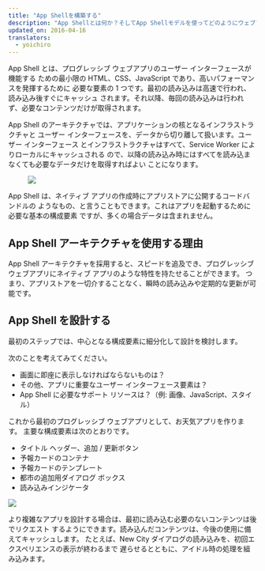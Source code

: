 ```yaml
---
title: "App Shellを構築する"
description: "App Shellとは何か？そしてApp Shellモデルを使ってどのようにウェブアプリを構築するか？"
updated_on: 2016-04-16
translators:
  - yoichiro
---
```


<p class="intro">
App Shell とは、プログレッシブ ウェブアプリのユーザー インターフェースが機能する
ための最小限の HTML、CSS、JavaScript であり、高いパフォーマンスを発揮するために
必要な要素の 1 つです。最初の読み込みは高速で行われ、読み込み後すぐにキャッシュ
されます。それ以降、毎回の読み込みは行われず、必要なコンテンツだけが取得されます。
</p>



App Shell のアーキテクチャでは、アプリケーションの核となるインフラストラクチャと
ユーザー インターフェースを、データから切り離して扱います。ユーザー インターフェース
とインフラストラクチャはすべて、Service Worker によりローカルにキャッシュされる
ので、以降の読み込み時にはすべてを読み込まなくても必要なデータだけを取得すればよい
ことになります。

<figure>
  <img src="images/appshell.jpg" />
</figure>

App Shell は、ネイティブ アプリの作成時にアプリストアに公開するコードバンドルの
ようなもの、と言うこともできます。これはアプリを起動するために必要な基本の構成要素
ですが、多くの場合データは含まれません。

## App Shell アーキテクチャを使用する理由

App Shell アーキテクチャを採用すると、スピードを追及でき、プログレッシブ
ウェブアプリにネイティブ アプリのような特性を持たせることができます。
つまり、アプリストアを一切介することなく、瞬時の読み込みや定期的な更新が可能です。

## App Shell を設計する

最初のステップでは、中心となる構成要素に細分化して設計を検討します。

次のことを考えてみてください。

* 画面に即座に表示しなければならないものは？
* その他、アプリに重要なユーザー インターフェース要素は？
* App Shell に必要なサポート リソースは？（例: 画像、JavaScript、スタイル）

これから最初のプログレッシブ ウェブアプリとして、お天気アプリを作ります。
主要な構成要素は次のとおりです。

<div class="mdl-grid">
  <div class="mdl-cell mdl-cell--6-col">
    <ul>
      <li>タイトル ヘッダー、追加 / 更新ボタン</li>
      <li>予報カードのコンテナ</li>
      <li>予報カードのテンプレート</li>
      <li>都市の追加用ダイアログ ボックス</li>
      <li>読み込みインジケータ</li>
    </ul>
  </div>
  <div class="mdl-cell mdl-cell--6-col">
    <img src="images/weather-ss.png">
  </div>
</div>

より複雑なアプリを設計する場合は、最初に読み込む必要のないコンテンツは後でリクエスト
するようにできます。読み込んだコンテンツは、今後の使用に備えてキャッシュします。
たとえば、New City ダイアログの読み込みを、初回エクスペリエンスの表示が終わるまで
遅らせるとともに、アイドル時の処理を組み込みます。
